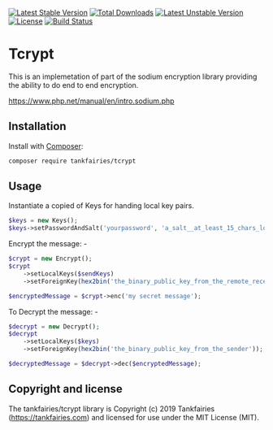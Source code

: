 [![Latest Stable Version](https://poser.pugx.org/tankfairies/tcrypt/v/stable)](https://packagist.org/packages/tankfairies/tcrypt)
[![Total Downloads](https://poser.pugx.org/tankfairies/tcrypt/downloads)](https://packagist.org/packages/tankfairies/tcrypt)
[![Latest Unstable Version](https://poser.pugx.org/tcrypt/tcrypt/v/unstable)](https://packagist.org/packages/tankfairies/tcrypt)
[![License](https://poser.pugx.org/tankfairies/tcrypt/license)](https://packagist.org/packages/tankfairies/tcrypt)
[![Build Status](https://travis-ci.com/tankfairies/tcrypt.svg?branch=master)](https://travis-ci.com/tankfairies/tcrypt)

# Tcrypt

This is an implemetation of part of the sodium encryption library providing the ability to do end to end encryption.

https://www.php.net/manual/en/intro.sodium.php

## Installation

Install with [Composer](https://getcomposer.org/):

```bash
composer require tankfairies/tcrypt 
```

## Usage

Instantiate a copied of Keys for handing local key pairs.
```php
$keys = new Keys();
$keys->setPasswordAndSalt('yourpassword', 'a_salt__at_least_15_chars_long');
```

Encrypt the message: -

```php
$crypt = new Encrypt();
$crypt
    ->setLocalKeys($sendKeys)
    ->setForeignKey(hex2bin('the_binary_public_key_from_the_remote_receipient'));

$encryptedMessage = $crypt->enc('my secret message');
```

To Decrypt the message: -
```php
$decrypt = new Decrypt();
$decrypt
    ->setLocalKeys($keys)
    ->setForeignKey(hex2bin('the_binary_public_key_from_the_sender'));

$decryptedMessage = $decrypt->dec($encryptedMessage);
```

## Copyright and license

The tankfairies/tcrypt library is Copyright (c) 2019 Tankfairies (https://tankfairies.com) and licensed for use under the MIT License (MIT).

